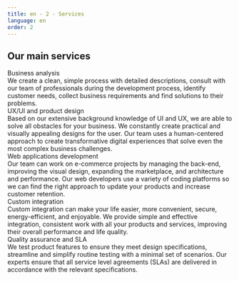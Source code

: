 ```yaml
---
title: en - 2 - Services
language: en
order: 2
---
```

<div class="title-block center"><h2>Our main services</h2></div>

<div class="content-block">
<div class="services-list">

<div class="serv"><i class=“fi fi-shield fi-r-45”></i>
<div class="serv-title">Business analysis</div>
<div class="serv-text">We create a clean, simple process with detailed descriptions, consult with our team of professionals during the development process, identify customer needs, collect business requirements and find solutions to their problems.</div>
</div>

<div class="serv">
<div class="serv-title">UX/UI and product design</div>
<div class="serv-text">Based on our extensive background knowledge of UI and UX, we are able to solve all obstacles for your business. We constantly create practical and visually appealing designs for the user. Our team uses a human-centered approach to create transformative digital experiences that solve even the most complex business challenges.</div>
</div>

<div class="serv">
<div class="serv-title">Web applications development </div>
<div class="serv-text">Our team can work on e-commerce projects by managing the back-end, improving the visual design, expanding the marketplace, and architecture and performance. Our web developers use a variety of coding platforms so we can find the right approach to update your products and increase customer retention.</div>
</div>

<div class="serv">
<div class="serv-title">Custom integration</div>
<div class="serv-text">Custom integration can make your life easier, more convenient, secure, energy-efficient, and enjoyable. We provide simple and effective integration, consistent work with all your products and services, improving their overall performance and life quality.</div>
</div>

<div class="serv">
<div class="serv-title">Quality assurance and SLA</div>
<div class="serv-text">We test product features to ensure they meet design specifications, streamline and simplify routine testing with a minimal set of scenarios. Our experts ensure that all service level agreements (SLAs) are delivered in accordance with the relevant specifications.</div>
</div>

</div>
</div>